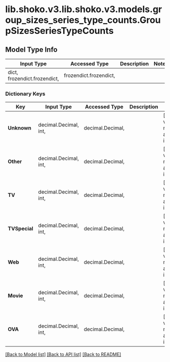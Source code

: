 # lib.shoko.v3.lib.shoko.v3.models.group_sizes_series_type_counts.GroupSizesSeriesTypeCounts

## Model Type Info
Input Type | Accessed Type | Description | Notes
------------ | ------------- | ------------- | -------------
dict, frozendict.frozendict,  | frozendict.frozendict,  |  | 

### Dictionary Keys
Key | Input Type | Accessed Type | Description | Notes
------------ | ------------- | ------------- | ------------- | -------------
**Unknown** | decimal.Decimal, int,  | decimal.Decimal,  |  | [optional] value must be a 32 bit integer
**Other** | decimal.Decimal, int,  | decimal.Decimal,  |  | [optional] value must be a 32 bit integer
**TV** | decimal.Decimal, int,  | decimal.Decimal,  |  | [optional] value must be a 32 bit integer
**TVSpecial** | decimal.Decimal, int,  | decimal.Decimal,  |  | [optional] value must be a 32 bit integer
**Web** | decimal.Decimal, int,  | decimal.Decimal,  |  | [optional] value must be a 32 bit integer
**Movie** | decimal.Decimal, int,  | decimal.Decimal,  |  | [optional] value must be a 32 bit integer
**OVA** | decimal.Decimal, int,  | decimal.Decimal,  |  | [optional] value must be a 32 bit integer

[[Back to Model list]](../../README.md#documentation-for-models) [[Back to API list]](../../README.md#documentation-for-api-endpoints) [[Back to README]](../../README.md)

